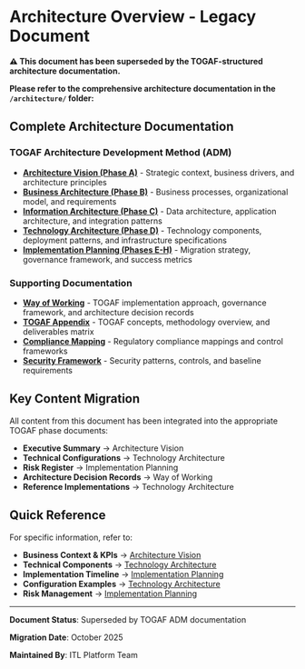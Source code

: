 # Architecture Overview - Legacy Document

**⚠️ This document has been superseded by the TOGAF-structured architecture documentation.**

**Please refer to the comprehensive architecture documentation in the `/architecture/` folder:**

## Complete Architecture Documentation

### TOGAF Architecture Development Method (ADM)

- **[Architecture Vision (Phase A)](architecture/overview.md)** - Strategic context, business drivers, and architecture principles
- **[Business Architecture (Phase B)](architecture/business-architecture.md)** - Business processes, organizational model, and requirements  
- **[Information Architecture (Phase C)](architecture/information-architecture.md)** - Data architecture, application architecture, and integration patterns
- **[Technology Architecture (Phase D)](architecture/technology-architecture.md)** - Technology components, deployment patterns, and infrastructure specifications
- **[Implementation Planning (Phases E-H)](architecture/implementation-planning.md)** - Migration strategy, governance framework, and success metrics

### Supporting Documentation

- **[Way of Working](architecture/way-of-working.md)** - TOGAF implementation approach, governance framework, and architecture decision records
- **[TOGAF Appendix](appendix/togaf-appendix.md)** - TOGAF concepts, methodology overview, and deliverables matrix
- **[Compliance Mapping](appendix/compliance-mapping.md)** - Regulatory compliance mappings and control frameworks
- **[Security Framework](appendix/security-framework.md)** - Security patterns, controls, and baseline requirements

## Key Content Migration

All content from this document has been integrated into the appropriate TOGAF phase documents:

- **Executive Summary** → Architecture Vision
- **Technical Configurations** → Technology Architecture  
- **Risk Register** → Implementation Planning
- **Architecture Decision Records** → Way of Working
- **Reference Implementations** → Technology Architecture

## Quick Reference

For specific information, refer to:

- **Business Context & KPIs** → [Architecture Vision](architecture/overview.md#key-outcomes)
- **Technical Components** → [Technology Architecture](architecture/technology-architecture.md#core-technology-stack)
- **Implementation Timeline** → [Implementation Planning](architecture/implementation-planning.md#phased-deployment-approach)
- **Configuration Examples** → [Technology Architecture](architecture/technology-architecture.md#reference-configuration-examples)
- **Risk Management** → [Implementation Planning](architecture/implementation-planning.md#risk-assessment-and-mitigation)

---

**Document Status**: Superseded by TOGAF ADM documentation

**Migration Date**: October 2025

**Maintained By**: ITL Platform Team